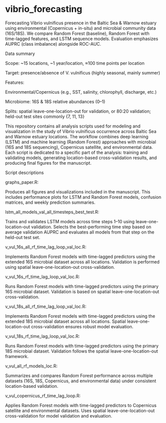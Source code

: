 


# vibrio_forecasting

Forecasting Vibrio vulnificus presence in the Baltic Sea & Warnow estuary using environmental (Copernicus + in-situ) and microbial community data (16S/18S).
We compare Random Forest (baseline), Random Forest with time-lagged features, and LSTM sequence models.
Evaluation emphasizes AUPRC (class imbalance) alongside ROC-AUC.

Data summary

Scope: ~15 locations, ~1 year/location, ≈100 time points per location

Target: presence/absence of V. vulnificus (highly seasonal, mainly summer)

Features:

Environmental/Copernicus (e.g., SST, salinity, chlorophyll, discharge, etc.)

Microbiome: 16S & 18S relative abundances (0–1)

Splits: spatial leave-one-location-out for validation, or 80:20 validation; held-out test sites commonly {7, 11, 13}

This repository contains all analysis scripts used for modeling and visualization in the study of Vibrio vulnificus occurrence across Baltic Sea and Warnow estuary locations. The workflow combines deep learning (LSTM) and machine learning (Random Forest) approaches with microbial (16S and 18S sequencing), Copernicus satellite, and environmental data. Each script is dedicated to a specific part of the analysis: training and validating models, generating location-based cross-validation results, and producing final figures for the manuscript.

Script descriptions

graphs_paper.R:

Produces all figures and visualizations included in the manuscript. This includes performance plots for LSTM and Random Forest models, confusion matrices, and weekly prediction summaries.

lstm_all_models_val_all_timesteps_best_test.R:

Trains and validates LSTM models across time steps 1–10 using leave-one-location-out validation. Selects the best-performing time step based on average validation AUPRC and evaluates all models from that step on the held-out test set.

v_vul_16s_all_rf_time_lag_loop_val_loc.R:

Implements Random Forest models with time-lagged predictors using the extended 16S microbial dataset across all locations. Validation is performed using spatial leave-one-location-out cross-validation.

v_vul_16s_rf_time_lag_loop_val_loc.R:

Runs Random Forest models with time-lagged predictors using the primary 16S microbial dataset. Validation is based on spatial leave-one-location-out cross-validation.

v_vul_18s_all_rf_time_lag_loop_val_loc.R:

Implements Random Forest models with time-lagged predictors using the extended 18S microbial dataset across all locations. Spatial leave-one-location-out cross-validation ensures robust model evaluation.

v_vul_18s_rf_time_lag_loop_val_loc.R:

Runs Random Forest models with time-lagged predictors using the primary 18S microbial dataset. Validation follows the spatial leave-one-location-out framework.

v_vul_all_rf_models_loc.R:

Summarizes and compares Random Forest performance across multiple datasets (16S, 18S, Copernicus, and environmental data) under consistent location-based validation.

v_vul_copernicus_rf_time_lag_loop.R:

Applies Random Forest models with time-lagged predictors to Copernicus satellite and environmental datasets. Uses spatial leave-one-location-out cross-validation for model validation and evaluation.
